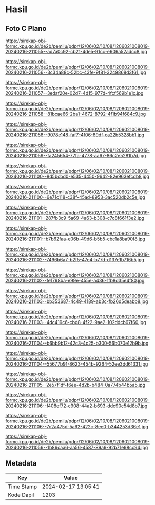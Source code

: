 # Hasil

## Foto C Plano

https://sirekap-obj-formc.kpu.go.id/de2b/pemilu/pdpr/12/06/02/10/08/1206021008019-20240216-211055--ad7a0c92-cb21-4de5-91cc-e606a52adcc8.jpg

https://sirekap-obj-formc.kpu.go.id/de2b/pemilu/pdpr/12/06/02/10/08/1206021008019-20240216-211056--3c34a88c-52bc-43fe-9f81-3249868d3f61.jpg

https://sirekap-obj-formc.kpu.go.id/de2b/pemilu/pdpr/12/06/02/10/08/1206021008019-20240216-211057--3edaf20e-02d7-4d15-977d-4fcf569b1e1c.jpg

https://sirekap-obj-formc.kpu.go.id/de2b/pemilu/pdpr/12/06/02/10/08/1206021008019-20240216-211058--81bcae66-2ba1-4672-8792-4f1b94f684c9.jpg

https://sirekap-obj-formc.kpu.go.id/de2b/pemilu/pdpr/12/06/02/10/08/1206021008019-20240216-211058--9078e148-faf7-4f06-89df-ca22b5328bb1.jpg

https://sirekap-obj-formc.kpu.go.id/de2b/pemilu/pdpr/12/06/02/10/08/1206021008019-20240216-211059--fa245654-77fa-4778-aa67-86c2e5281b7d.jpg

https://sirekap-obj-formc.kpu.go.id/de2b/pemilu/pdpr/12/06/02/10/08/1206021008019-20240216-211100--8d5bcbd0-e535-4450-9642-82e963efcdb8.jpg

https://sirekap-obj-formc.kpu.go.id/de2b/pemilu/pdpr/12/06/02/10/08/1206021008019-20240216-211100--6e71c118-c38f-45ad-8953-3ac520db2c5e.jpg

https://sirekap-obj-formc.kpu.go.id/de2b/pemilu/pdpr/12/06/02/10/08/1206021008019-20240216-211101--287fb3c9-5a69-4a63-b308-c7c8f661f3e2.jpg

https://sirekap-obj-formc.kpu.go.id/de2b/pemilu/pdpr/12/06/02/10/08/1206021008019-20240216-211101--b7b62faa-e06b-49d6-b5b5-cbc1a8ba90f8.jpg

https://sirekap-obj-formc.kpu.go.id/de2b/pemilu/pdpr/12/06/02/10/08/1206021008019-20240216-211102--7496b6a7-b2f5-47e4-b77d-d137e1b716b5.jpg

https://sirekap-obj-formc.kpu.go.id/de2b/pemilu/pdpr/12/06/02/10/08/1206021008019-20240216-211102--fe1798ba-e99e-455e-a436-1fb8d35e4f80.jpg

https://sirekap-obj-formc.kpu.go.id/de2b/pemilu/pdpr/12/06/02/10/08/1206021008019-20240216-211103--bb353687-4c49-4189-ab3c-fb26d5deabb8.jpg

https://sirekap-obj-formc.kpu.go.id/de2b/pemilu/pdpr/12/06/02/10/08/1206021008019-20240216-211103--4dc419c6-cbd8-4f22-9ae2-102ddcb67f60.jpg

https://sirekap-obj-formc.kpu.go.id/de2b/pemilu/pdpr/12/06/02/10/08/1206021008019-20240216-211104--b6bb9b12-42c3-4c25-b300-56b070e12b9b.jpg

https://sirekap-obj-formc.kpu.go.id/de2b/pemilu/pdpr/12/06/02/10/08/1206021008019-20240216-211104--55677b91-8623-454b-9264-52ee3dd61331.jpg

https://sirekap-obj-formc.kpu.go.id/de2b/pemilu/pdpr/12/06/02/10/08/1206021008019-20240216-211105--2e57f1df-f6ee-4d2b-b484-0a774b44b5a5.jpg

https://sirekap-obj-formc.kpu.go.id/de2b/pemilu/pdpr/12/06/02/10/08/1206021008019-20240216-211106--f408ef72-c908-44a2-b693-ddc90c54d8b7.jpg

https://sirekap-obj-formc.kpu.go.id/de2b/pemilu/pdpr/12/06/02/10/08/1206021008019-20240216-211106--7c2a475d-5a62-422c-8ee0-b344253d36e1.jpg

https://sirekap-obj-formc.kpu.go.id/de2b/pemilu/pdpr/12/06/02/10/08/1206021008019-20240216-211056--1b86caa6-aa56-4587-89a9-92b71e98cc94.jpg


## Metadata

| Key        | Value               |
| ---------- | ------------------- |
| Time Stamp | 2024-02-17 13:05:41 |
| Kode Dapil | 1203                |



